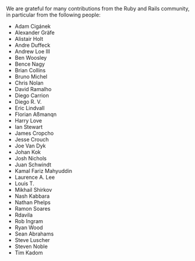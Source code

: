 We are grateful for many contributions from the Ruby and Rails
community, in particular from the following people:

* Adam Cigánek
* Alexander Gräfe
* Alistair Holt
* Andre Duffeck
* Andrew Loe III
* Ben Woosley
* Bence Nagy
* Brian Collins
* Bruno Michel
* Chris Nolan
* David Ramalho
* Diego Carrion
* Diego R. V.
* Eric Lindvall
* Florian Aßmanqn
* Harry Love
* Ian Stewart
* James Cropcho
* Jesse Crouch
* Joe Van Dyk
* Johan Kok
* Josh Nichols
* Juan Schwindt
* Kamal Fariz Mahyuddin
* Laurence A. Lee
* Louis T.
* Mikhail Shirkov
* Nash Kabbara
* Nathan Phelps
* Ramon Soares
* Rdavila
* Rob Ingram
* Ryan Wood
* Sean Abrahams
* Steve Luscher
* Steven Noble
* Tim Kadom
